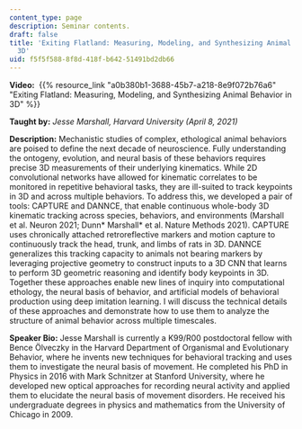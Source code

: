 ```yaml
---
content_type: page
description: Seminar contents.
draft: false
title: 'Exiting Flatland: Measuring, Modeling, and Synthesizing Animal Behavior in
  3D'
uid: f5f5f588-8f8d-418f-b642-51491bd2db66
---
```

**Video:**  {{% resource_link "a0b380b1-3688-45b7-a218-8e9f072b76a6" "Exiting Flatland: Measuring, Modeling, and Synthesizing Animal Behavior in 3D" %}}

**Taught by:** *Jesse Marshall, Harvard University (April 8, 2021)*

**Description:** Mechanistic studies of complex, ethological animal behaviors are poised to define the next decade of neuroscience. Fully understanding the ontogeny, evolution, and neural basis of these behaviors requires precise 3D measurements of their underlying kinematics. While 2D convolutional networks have allowed for kinematic correlates to be monitored in repetitive behavioral tasks, they are ill-suited to track keypoints in 3D and across multiple behaviors. To address this, we developed a pair of tools: CAPTURE and DANNCE, that enable continuous whole-body 3D kinematic tracking across species, behaviors, and environments (Marshall et al. Neuron 2021; Dunn\* Marshall\* et al. Nature Methods 2021). CAPTURE uses chronically attached retroreflective markers and motion capture to continuously track the head, trunk, and limbs of rats in 3D. DANNCE generalizes this tracking capacity to animals not bearing markers by leveraging projective geometry to construct inputs to a 3D CNN that learns to perform 3D geometric reasoning and identify body keypoints in 3D. Together these approaches enable new lines of inquiry into computational ethology, the neural basis of behavior, and artificial models of behavioral production using deep imitation learning. I will discuss the technical details of these approaches and demonstrate how to use them to analyze the structure of animal behavior across multiple timescales.

**Speaker Bio:** Jesse Marshall is currently a K99/R00 postdoctoral fellow with Bence Ölveczky in the Harvard Department of Organismal and Evolutionary Behavior, where he invents new techniques for behavioral tracking and uses them to investigate the neural basis of movement. He completed his PhD in Physics in 2016 with Mark Schnitzer at Stanford University, where he developed new optical approaches for recording neural activity and applied them to elucidate the neural basis of movement disorders. He received his undergraduate degrees in physics and mathematics from the University of Chicago in 2009.